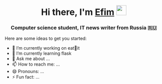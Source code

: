 <h1 align="center">Hi there, I'm <a href="https://tenkin.ru" target="_blank">Efim</a> 
<img src="https://github.com/blackcater/blackcater/raw/main/images/Hi.gif" height="32"/></h1>
<h3 align="center">Computer science student, IT news writer from Russia 🇷🇺</h3>

Here are some ideas to get you started:

- 🔭 I’m currently working on eat🥑it
- 🌱 I’m currently learning flask
- 💬 Ask me about ...
- 📫 How to reach me: ...
- 😄 Pronouns: ...
- ⚡ Fun fact: ...

